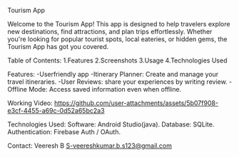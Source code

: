 
Tourism App

Welcome to the Tourism App! This app is designed to help travelers explore new destinations, find attractions, and plan trips effortlessly. Whether you're looking for popular tourist spots, local eateries, or hidden gems, the Tourism App has got you covered.

Table of Contents:
1.Features
2.Screenshots
3.Usage
4.Technologies Used

Features:
-Userfriendly app
-Itinerary Planner: Create and manage your travel itineraries.
-User Reviews:  share your experiences by writing review.
-Offline Mode: Access saved information even when offline.

Working Video:
https://github.com/user-attachments/assets/5b07f908-e3cf-4455-a69c-0d52a65bc2a3

Technologies Used:
Software: Android Studio(java).
Database: SQLite.
Authentication: Firebase Auth / OAuth.

Contact:
Veeresh B S-veereshkumar.b.s123@gmail.com

